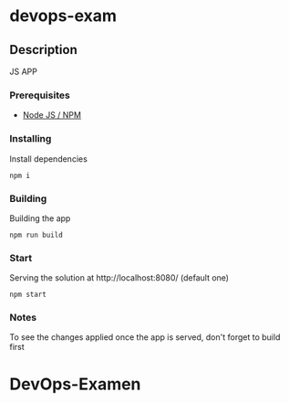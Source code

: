 # devops-exam

## Description

JS APP

### Prerequisites

-   [Node JS / NPM](https://nodejs.org/en/)

### Installing

Install dependencies

```
npm i
```

### Building

Building the app

```
npm run build
```

### Start

Serving the solution at http://localhost:8080/ (default one)

```
npm start
```

### Notes

To see the changes applied once the app is served, don't forget to build first
# DevOps-Examen
